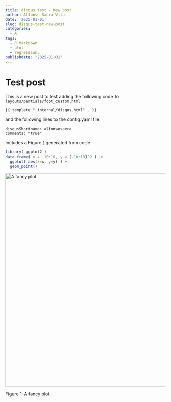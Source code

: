 ```yaml
---
title: disqus test - new post
author: Alfonso Saera Vila
date: '2025-01-01'
slug: disqus-test-new-post
categories:
  - R
tags:
  - R Markdown
  - plot
  - regression,
publishdate: "2025-01-01"
---
```





# Test post

This is a new post to test adding the following code to `layouts/partials/foot_custom.html`

```{}
{{ template "_internal/disqus.html" . }}
```

and the following lines to the config.yaml file
```{}
disqusShortname: alfonsosaera
comments: "true"
```

Includes a Figure <a href="#fig:plot">1</a> generated from code


``` r
library( ggplot2 )
data.frame( x = -10:10, y = (-10:10)^2 ) |>
  ggplot( aes(x=x, y=y) ) +
  geom_point()
```

<div class="figure">
<img src="{{< blogdown/postref >}}index_files/figure-html/plot-1.png" alt="A fancy plot." width="672" />
<p class="caption"><span id="fig:plot"></span>Figure 1: A fancy plot.</p>
</div>

